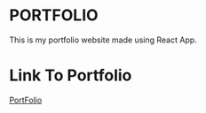 # PORTFOLIO
This is my portfolio website made using React App.

# Link To Portfolio
<a href="https://abhi231210003.github.io/portfolio/" >PortFolio</a>